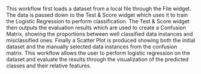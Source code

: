 This workflow first loads a dataset from a local file through the File widget. The data is passed down to the Test & Score widget which uses it to train the Logistic Regression to perform classification. The Test & Score widget then outputs the evaluation results which are used to create a Confusion Matrix, showing the proportions between well classified data instances and misclassified ones. Finally a Scatter Plot is produced showing both the initial dataset and the manually selected data instances from the confusion matrix. This workflow allows the user to perform logistic regression on the dataset and evaluate the results through the visualization of the predicted classes and their relative features.